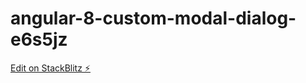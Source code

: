 # angular-8-custom-modal-dialog-e6s5jz

[Edit on StackBlitz ⚡️](https://stackblitz.com/edit/angular-8-custom-modal-dialog-e6s5jz)